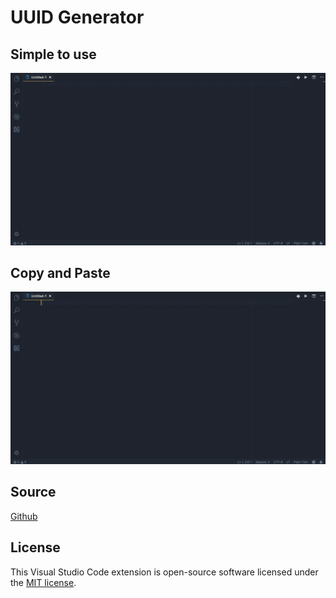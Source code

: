 # UUID Generator
## Simple to use
![](images/uuid.gif)

## Copy and Paste
![](images/uuid-copy-paste.gif)

## Source
[Github](https://github.com/arenchen/vscode-uuid-generator)

## License
This Visual Studio Code extension is open-source software licensed under the [MIT license](LICENSE).